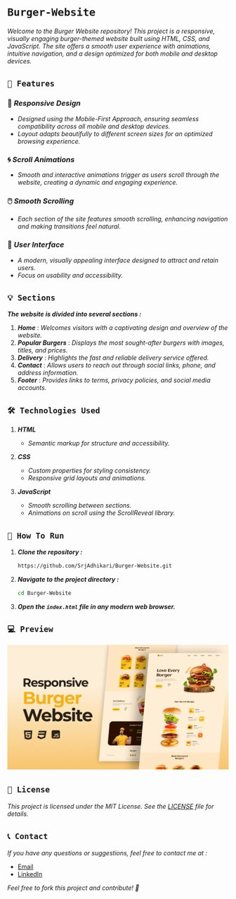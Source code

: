 # `Burger-Website`

_Welcome to the Burger Website repository! This project is a responsive, visually engaging burger-themed website built using HTML, CSS, and JavaScript. The site offers a smooth user experience with animations, intuitive navigation, and a design optimized for both mobile and desktop devices._

## `🎯 Features`

### 🎨 _Responsive Design_

-   _Designed using the Mobile-First Approach, ensuring seamless compatibility across all mobile and desktop devices._
-   _Layout adapts beautifully to different screen sizes for an optimized browsing experience._

### 🌀 _Scroll Animations_

-   _Smooth and interactive animations trigger as users scroll through the website, creating a dynamic and engaging experience._

### 🖱️ _Smooth Scrolling_

-   _Each section of the site features smooth scrolling, enhancing navigation and making transitions feel natural._

### 🌟 _User Interface_

-   _A modern, visually appealing interface designed to attract and retain users._
-   _Focus on usability and accessibility._

## `💡 Sections`

**_The website is divided into several sections :_**

1. **_Home_** : _Welcomes visitors with a captivating design and overview of the website._
2. **_Popular Burgers_** : _Displays the most sought-after burgers with images, titles, and prices._
3. **_Delivery_** : _Highlights the fast and reliable delivery service offered._
4. **_Contact_** : _Allows users to reach out through social links, phone, and address information._
5. **_Footer_** : _Provides links to terms, privacy policies, and social media accounts._

## `🛠️ Technologies Used`

1.  **_HTML_**

    -   _Semantic markup for structure and accessibility._

2.  **_CSS_**

    -   _Custom properties for styling consistency._
    -   _Responsive grid layouts and animations._

3.  **_JavaScript_**

    -   _Smooth scrolling between sections._
    -   _Animations on scroll using the ScrollReveal library._

## `🚀 How To Run`

1.  **_Clone the repository :_**

    ```bash
    https://github.com/SrjAdhikari/Burger-Website.git
    ```

2.  **_Navigate to the project directory :_**

    ```bash
    cd Burger-Website
    ```

3.  **_Open the `index.html` file in any modern web browser._**

## `💻 Preview`

![](/preview.png)

## `📄 License`

_This project is licensed under the MIT License. See the [LICENSE](/LICENSE) file for details._

## `📞 Contact`

_If you have any questions or suggestions, feel free to contact me at :_

-   [Email](surajadhikari055@gmail.com)
-   [LinkedIn](in/suraj-adhikari11)

_Feel free to fork this project and contribute! 🍔_
